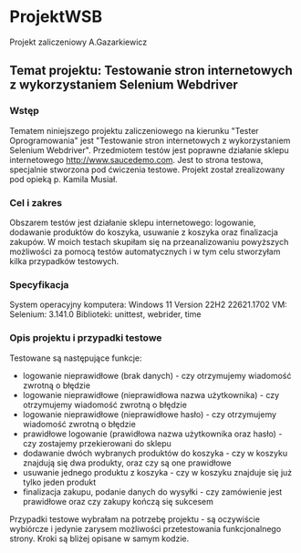 # ProjektWSB
Projekt zaliczeniowy A.Gazarkiewicz

## Temat projektu: Testowanie stron internetowych z wykorzystaniem Selenium Webdriver

### Wstęp
Tematem niniejszego projektu zaliczeniowego na kierunku "Tester Oprogramowania" jest "Testowanie stron internetowych z wykorzystaniem Selenium Webdriver".
Przedmiotem testów jest poprawne działanie sklepu internetowego http://www.saucedemo.com.
Jest to strona testowa, specjalnie stworzona pod ćwiczenia testowe.
Projekt został zrealizowany pod opieką p. Kamila Musiał.

### Cel i zakres
Obszarem testów jest działanie sklepu internetowego: logowanie, dodawanie produktów do koszyka, usuwanie z koszyka oraz finalizacja zakupów.
W moich testach skupiłam się na przeanalizowaniu powyższych możliwości za pomocą testów automatycznych i w tym celu stworzyłam kilka przypadków testowych. 

### Specyfikacja
System operacyjny komputera: Windows 11 Version 22H2 22621.1702
VM:
Selenium: 3.141.0
Biblioteki: unittest, webrider, time

### Opis projektu i przypadki testowe 
Testowane są następujące funkcje: 
- logowanie nieprawidłowe (brak danych) - czy otrzymujemy wiadomość zwrotną o błędzie 
- logowanie nieprawidłowe (nieprawidłowa nazwa użytkownika) - czy otrzymujemy wiadomość zwrotną o błędzie 
- logowanie nieprawidłowe (nieprawidłowe hasło) - czy otrzymujemy wiadomość zwrotną o błędzie 
- prawidłowe logowanie (prawidłowa nazwa użytkownika oraz hasło) - czy zostajemy przekierowani do sklepu
- dodawanie dwóch wybranych produktów do koszyka - czy w koszyku znajdują się dwa produkty, oraz czy są one prawidłowe
- usuwanie jednego produktu z koszyka - czy w koszyku znajduje się już tylko jeden produkt
- finalizacja zakupu, podanie danych do wysyłki - czy zamówienie jest prawidłowe oraz czy zakupy kończą się sukcesem

Przypadki testowe wybrałam na potrzebę projektu - są oczywiście wybiórcze i jedynie zarysem możliwości przetestowania funkcjonalnego strony.
Kroki są bliżej opisane w samym kodzie. 


  
